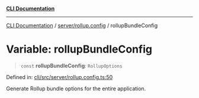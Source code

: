 [**CLI Documentation**](../../../README.md)

***

[CLI Documentation](../../../README.md) / [server/rollup.config](../README.md) / rollupBundleConfig

# Variable: rollupBundleConfig

> `const` **rollupBundleConfig**: `RollupOptions`

Defined in: [cli/src/server/rollup.config.ts:50](https://github.com/stonemjs/cli/blob/83156d7f07cad6e0545ad29ba32878fdd248ede2/src/server/rollup.config.ts#L50)

Generate Rollup bundle options for the entire application.
